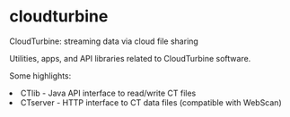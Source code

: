 # cloudturbine
CloudTurbine:  streaming data via cloud file sharing

Utilities, apps, and API libraries related to CloudTurbine software.

Some highlights:

<li>CTlib - Java API interface to read/write CT files
<li>CTserver - HTTP interface to CT data files (compatible with WebScan)



